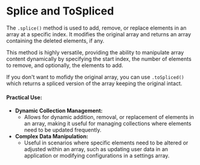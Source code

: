 Splice and ToSpliced
====================

The `.splice()` method is used to add, remove, or replace elements in an array at a specific index. It modifies the original array and returns an array containing the deleted elements, if any.

This method is highly versatile, providing the ability to manipulate array content dynamically by specifying the start index, the number of elements to remove, and optionally, the elements to add.

If you don't want to mofidy the original array, you can use `.toSpliced()` which returns a spliced version of the array keeping the original intact.  
  

#### Practical Use:

*   **Dynamic Collection Management:**
    *   Allows for dynamic addition, removal, or replacement of elements in an array, making it useful for managing collections where elements need to be updated frequently.
*   **Complex Data Manipulation:**
    *   Useful in scenarios where specific elements need to be altered or adjusted within an array, such as updating user data in an application or modifying configurations in a settings array.